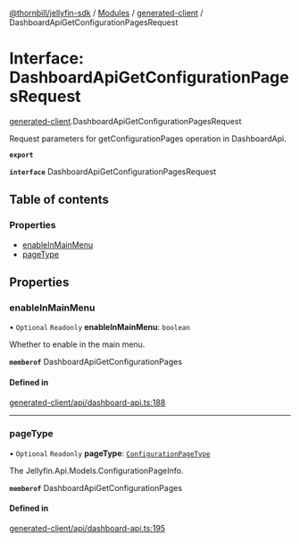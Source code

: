 [@thornbill/jellyfin-sdk](../README.md) / [Modules](../modules.md) / [generated-client](../modules/generated_client.md) / DashboardApiGetConfigurationPagesRequest

# Interface: DashboardApiGetConfigurationPagesRequest

[generated-client](../modules/generated_client.md).DashboardApiGetConfigurationPagesRequest

Request parameters for getConfigurationPages operation in DashboardApi.

**`export`**

**`interface`** DashboardApiGetConfigurationPagesRequest

## Table of contents

### Properties

- [enableInMainMenu](generated_client.DashboardApiGetConfigurationPagesRequest.md#enableinmainmenu)
- [pageType](generated_client.DashboardApiGetConfigurationPagesRequest.md#pagetype)

## Properties

### enableInMainMenu

• `Optional` `Readonly` **enableInMainMenu**: `boolean`

Whether to enable in the main menu.

**`memberof`** DashboardApiGetConfigurationPages

#### Defined in

[generated-client/api/dashboard-api.ts:188](https://github.com/thornbill/jellyfin-sdk-typescript/blob/1142a3e/src/generated-client/api/dashboard-api.ts#L188)

___

### pageType

• `Optional` `Readonly` **pageType**: [`ConfigurationPageType`](../enums/generated_client.ConfigurationPageType.md)

The Jellyfin.Api.Models.ConfigurationPageInfo.

**`memberof`** DashboardApiGetConfigurationPages

#### Defined in

[generated-client/api/dashboard-api.ts:195](https://github.com/thornbill/jellyfin-sdk-typescript/blob/1142a3e/src/generated-client/api/dashboard-api.ts#L195)

